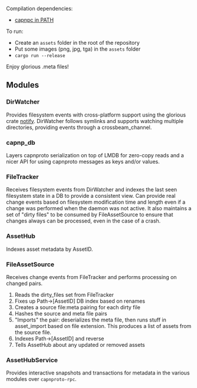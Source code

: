 Compilation dependencies:
- [capnpc in PATH](https://capnproto.org/install.html)

To run:

- Create an `assets` folder in the root of the repository
- Put some images (png, jpg, tga) in the `assets` folder
- `cargo run --release`

Enjoy glorious .meta files!

## Modules

### DirWatcher
Provides filesystem events with cross-platform support using the glorious crate [notify](https://docs.rs/notify/4.0.6/notify/). DirWatcher follows symlinks and supports watching multiple directories, providing events through a crossbeam_channel.

### capnp_db
Layers capnproto serialization on top of LMDB for zero-copy reads and a nicer API for using capnproto messages as keys and/or values.

### FileTracker
Receives filesystem events from DirWatcher and indexes the last seen filesystem state in a DB to provide a consistent view. Can provide real change events based on filesystem modification time and length even if a change was performed when the daemon was not active. It also maintains a set of "dirty files" to be consumed by FileAssetSource to ensure that changes always can be processed, even in the case of a crash.

### AssetHub
Indexes asset metadata by AssetID.

### FileAssetSource
Receives change events from FileTracker and performs processing on changed pairs.
1. Reads the dirty_files set from FileTracker
2. Fixes up Path->\[AssetID\] DB index based on renames
3. Creates a source file:meta pairing for each dirty file
4. Hashes the source and meta file pairs
5. "Imports" the pair: deserializes the meta file, then runs stuff in asset_import based on file extension. This produces a list of assets from the source file.
6. Indexes Path->\[AssetID\] and reverse
7. Tells AssetHub about any updated or removed assets

### AssetHubService
Provides interactive snapshots and transactions for metadata in the various modules over `capnproto-rpc`.
